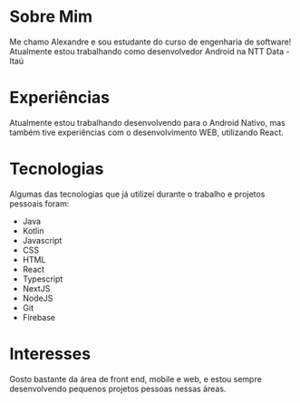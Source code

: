 <h1>Sobre Mim</h1>
<p>Me chamo Alexandre e sou estudante do curso de engenharia de software! Atualmente estou trabalhando como desenvolvedor Android na NTT Data - Itaú</p>

<h1>Experiências</h1>
<p>Atualmente estou trabalhando desenvolvendo para o Android Nativo, mas também tive experiências com o desenvolvimento WEB, utilizando React.
</p>

<h1>Tecnologias</h1>
<p>Algumas das tecnologias que já utilizei durante o trabalho e projetos pessoais foram:</p>
<ul>
<li>Java</li>
<li>Kotlin</li>
<li>Javascript</li>
<li>CSS</li>
<li>HTML</li>
<li>React</li>
<li>Typescript</li>
<li>NextJS</li>
<li>NodeJS</li>
<li>Git</li>
<li>Firebase</li>
</ul>

<h1>Interesses</h1>
<p>Gosto bastante da área de front end, mobile e web, e estou sempre desenvolvendo pequenos projetos pessoas nessas áreas.
</p>
